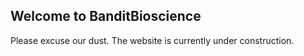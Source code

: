 ## Welcome to BanditBioscience

Please excuse our dust. The website is currently under construction.
